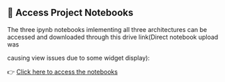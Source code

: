 ## 📁 Access Project Notebooks

The three ipynb notebooks imlementing all three architectures can be accessed and downloaded through this drive link(Direct notebook upload was 

causing view issues due to some widget display):

👉 [Click here to access the notebooks](https://drive.google.com/drive/folders/1C6nqADYRvEvbrn7BVTEBUkHziiJaMS2g?usp=sharing)

